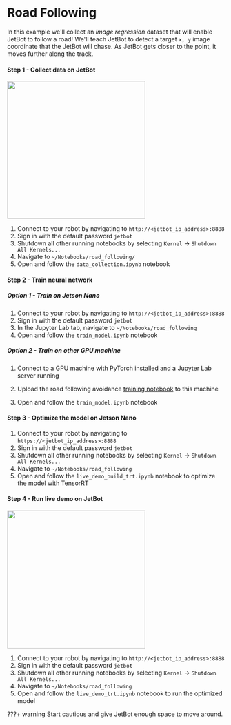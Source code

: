 # Road Following

In this example we'll collect an *image regression* dataset that will enable JetBot to follow a road!  We'll teach JetBot to detect a target ``x, y`` image coordinate that the JetBot will chase.  As JetBot gets closer to the point, it moves further along the track.

#### Step 1 - Collect data on JetBot

<a href="https://raw.githubusercontent.com/wiki/NVIDIA-AI-IOT/jetbot/images/JL03a_Data-Collection.png"><img src="https://raw.githubusercontent.com/wiki/NVIDIA-AI-IOT/jetbot/images/JL03a_Data-Collection.png" height="320"></a>

1. Connect to your robot by navigating to ``http://<jetbot_ip_address>:8888``
2. Sign in with the default password ``jetbot``
2. Shutdown all other running notebooks by selecting ``Kernel`` -> ``Shutdown All Kernels...``
3. Navigate to ``~/Notebooks/road_following/``
4. Open and follow the ``data_collection.ipynb`` notebook

#### Step 2 - Train neural network

##### Option 1 - Train on Jetson Nano
1. Connect to your robot by navigating to ``http://<jetbot_ip_address>:8888``
2. Sign in with the default password ``jetbot``
3. In the Jupyter Lab tab, navigate to ``~/Notebooks/road_following``
4. Open and follow the [``train_model.ipynb``](https://github.com/NVIDIA-AI-IOT/jetbot/blob/master/notebooks/road_following/train_model.ipynb) notebook

##### Option 2 - Train on other GPU machine
1. Connect to a GPU machine with PyTorch installed and a Jupyter Lab server running

2. Upload the road following avoidance [training notebook](https://github.com/NVIDIA-AI-IOT/jetbot/blob/master/notebooks/road_following/train_model.ipynb) to this machine
3. Open and follow the ``train_model.ipynb`` notebook

#### Step 3 - Optimize the model on Jetson Nano

1. Connect to your robot by navigating to ``https://<jetbot_ip_address>:8888``
2. Sign in with the default password ``jetbot``
3. Shutdown all other running notebooks by selecting ``Kernel`` -> ``Shutdown All Kernels...``
4. Navigate to ``~/Notebooks/road_following``
5. Open and follow the ``live_demo_build_trt.ipynb`` notebook to optimize the model with TensorRT


#### Step 4 - Run live demo on JetBot

<a href="https://raw.githubusercontent.com/wiki/NVIDIA-AI-IOT/jetbot/images/JL03c_Live-demo.png"><img src="https://raw.githubusercontent.com/wiki/NVIDIA-AI-IOT/jetbot/images/JL03c_Live-demo.png" height="320"></a>

1. Connect to your robot by navigating to ``http://<jetbot_ip_address>:8888``
2. Sign in with the default password ``jetbot``
3. Shutdown all other running notebooks by selecting ``Kernel`` -> ``Shutdown All Kernels...``
4. Navigate to ``~/Notebooks/road_following``
5. Open and follow the ``live_demo_trt.ipynb`` notebook to run the optimized model

???+ warning
    Start cautious and give JetBot enough space to move around.
